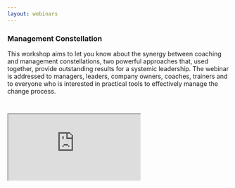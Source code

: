 ```yaml
---
layout: webinars
---
```


### Management Constellation

This workshop aims to let you know about the synergy between coaching and
management constellations, two powerful approaches that, used together,
provide outstanding results for a systemic leadership. The webinar is
addressed to managers, leaders, company owners, coaches, trainers and to
everyone who is interested in practical tools to effectively manage the
change process.

<div class="row" style="margin-top: 3em;">
    <div class="col-lg-8 col-lg-offset-2 embed-responsive embed-responsive-16by9">
        <iframe class="embed-responsive-item" src="https://www.youtube.com/embed/fVB1KsbtrIE" allowfullscreen></iframe>
    </div>
</div>
